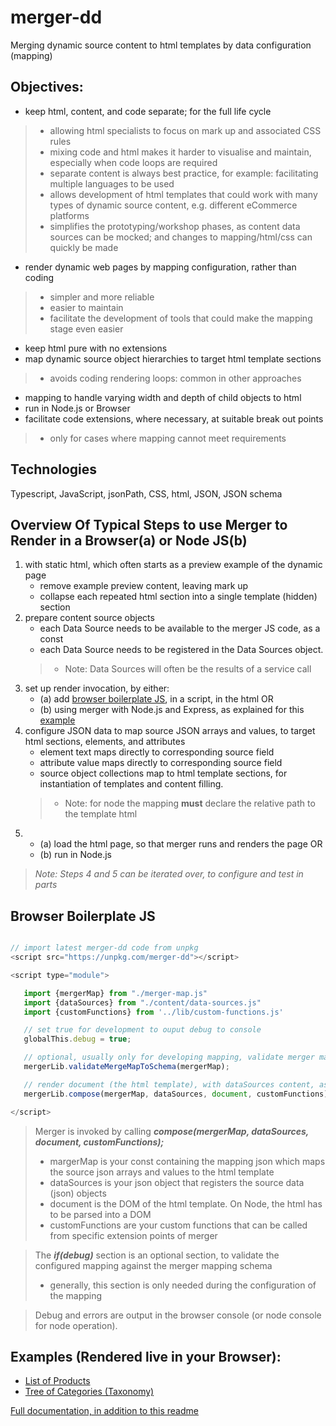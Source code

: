 # merger-dd
Merging dynamic source content to html templates by data configuration (mapping)

## Objectives:
- keep html, content, and code separate; for the full life cycle
>- allowing html specialists to focus on mark up and associated CSS rules
>- mixing code and html makes it harder to visualise and maintain, especially when code loops are required
>- separate content is always best practice, for example: facilitating multiple languages to be used
>- allows development of html templates that could work with many types of dynamic source content, e.g. different eCommerce platforms
>- simplifies the prototyping/workshop phases, as content data sources can be mocked; and changes to mapping/html/css can quickly be made
- render dynamic web pages by mapping configuration, rather than coding
>- simpler and more reliable
>- easier to maintain
>- facilitate the development of tools that could make the mapping stage even easier
- keep html pure with no extensions
- map dynamic source object hierarchies to target html template sections
>- avoids coding rendering loops: common in other approaches
- mapping to handle varying width and depth of child objects to html
- run in Node.js or Browser
- facilitate code extensions, where necessary, at suitable break out points
>- only for cases where mapping cannot meet requirements

## Technologies
Typescript, JavaScript, jsonPath, CSS, html, JSON, JSON schema

## Overview Of Typical Steps to use Merger to Render in a Browser(a) or Node JS(b)
1. with static html, which often starts as a preview example of the dynamic page
    - remove example preview content, leaving mark up
    - collapse each repeated html section into a single template (hidden) section
2. prepare content source objects
    - each Data Source needs to be available to the merger JS code, as a const
    - each Data Source needs to be registered in the Data Sources object.
    >- Note: Data Sources will often be the results of a service call
3. set up render invocation, by either:
    - (a) add [browser boilerplate JS](https://jeffcoster.github.io/merger/#browser-boilerplate-js), in a script, in the html OR
    - (b) using merger with Node.js and Express, as explained for this <a href="https://jeffcoster.github.io/merger/#using-merger-dd-with-nodejs-and-express-1" target="_blank">example</a>
4. configure JSON data to map source JSON arrays and values, to target html sections, elements, and attributes
    - element text maps directly to corresponding source field 
    - attribute value maps directly to corresponding source field 
    - source object collections map to html template sections, for instantiation of templates and content filling.
    >- Note: for node the mapping **must** declare the relative path to the template html
5.  - (a) load the html page, so that merger runs and renders the page OR
    - (b) run in Node.js

>_Note: Steps 4 and 5 can be iterated over, to configure and test in parts_

## Browser Boilerplate JS
```javascript

// import latest merger-dd code from unpkg
<script src="https://unpkg.com/merger-dd"></script>

<script type="module">

   import {mergerMap} from "./merger-map.js"
   import {dataSources} from "./content/data-sources.js"
   import {customFunctions} from '../lib/custom-functions.js'

   // set true for development to ouput debug to console
   globalThis.debug = true;

   // optional, usually only for developing mapping, validate merger mapping against schema
   mergerLib.validateMergeMapToSchema(mergerMap);

   // render document (the html template), with dataSources content, as defined by mapping in mergerMap
   mergerLib.compose(mergerMap, dataSources, document, customFunctions);

</script>

```

> Merger is invoked by calling **_compose(mergerMap, dataSources, document, customFunctions);_**
>- margerMap is your const containing the mapping json which maps the source json arrays and values to the html template
>- dataSources is your json object that registers the source data (json) objects
>- document is the DOM of the html template. On Node, the html has to be parsed into a DOM
>- customFunctions are your custom functions that can be called from specific extension points of merger

> The **_if(debug)_** section is an optional section, to validate the configured mapping against the merger mapping schema
>- generally, this section is only needed during the configuration of the mapping

> Debug and errors are output in the browser console (or node console for node operation).

## Examples (Rendered live in your Browser):
- [List of Products](https://jeffcoster.github.io/merger/examples/product-list/product-lister-template.html)
- [Tree of Categories (Taxonomy)](https://jeffcoster.github.io/merger/examples/taxonomy/taxonomy-template.html)

[Full documentation, in addition to this readme](https://jeffcoster.github.io/merger/)


